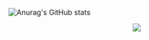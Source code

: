 ![Anurag's GitHub stats](https://github-readme-stats.vercel.app/api?username=gilanhaq&show_icons=true)

<p align="center">
  <a href="https://skillicons.dev">
    <img src="https://skillicons.dev/icons?i=flutter,kotlin,androidstudio" />
  </a>
</p>
